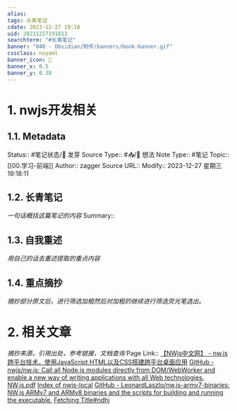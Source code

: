 ```yaml
---
alias:
tags: 长青笔记
cdate: 2023-12-27 19:18
uid: 20231227191813
searchterm: "#长青笔记"
banner: "040 - Obsidian/附件/banners/book-banner.gif"
cssclass: noyaml
banner_icon: 💌
banner_x: 0.5
banner_y: 0.38
---
```


# 1. nwjs开发相关

## 1.1. Metadata

Status:: #笔记状态/🌱 发芽
Source Type:: #📥/💭 想法 
Note Type:: #笔记
Topic:: [[00.学习-前端]]
Author:: zagger
Source URL::
Modify:: 2023-12-27 星期三 19:18:11

## 1.2. 长青笔记

_一句话概括这篇笔记的内容_
Summary::

## 1.3. 自我重述

_用自己的话去重述提取的重点内容_

## 1.4. 重点摘抄

_摘抄部分原文后，进行筛选加粗然后对加粗的继续进行筛选荧光笔选出。_

# 2. 相关文章

_摘抄来源，引用出处，参考链接，文档查询_
Page Link::
[【NWjs中文网】 - nw.js跨平台技术，使用JavaScript,HTML以及CSS搭建跨平台桌面应用](http://nwjs.org.cn/)
[GitHub - nwjs/nw.js: Call all Node.js modules directly from DOM/WebWorker and enable a new way of writing applications with all Web technologies.](https://github.com/nwjs/nw.js)
[NW.js.pdf](https://res-static.hc-cdn.cn/cloudbu-site/china/zh-cn/SEO/mirror/NW.js.pdf)
[Index of nwjs-local](https://repo.huaweicloud.com/nwjs/)
[GitHub - LeonardLaszlo/nw.js-armv7-binaries: NW.js ARMv7 and ARMv8 binaries and the scripts for building and running the executable.](https://github.com/LeonardLaszlo/nw.js-armv7-binaries)
[Fetching Title#ndhj](http://nwjs.org.cn/download.html)